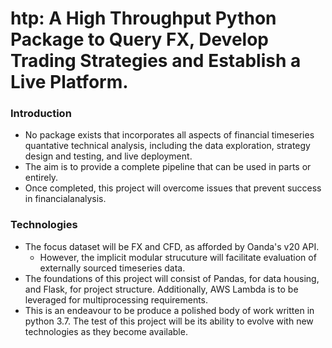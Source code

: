 # htp: A High Throughput Python Package to Query FX, Develop Trading Strategies and Establish a Live Platform.

### Introduction

* No package exists that incorporates all aspects of financial timeseries quantative technical analysis, including the data exploration, strategy design and testing, and live deployment.
* The aim is to provide a complete pipeline that can be used in parts or entirely.
* Once completed, this project will overcome issues that prevent success in financialanalysis.

### Technologies

* The focus dataset will be FX and CFD, as afforded by Oanda's v20 API.
  * However, the implicit modular strucuture will facilitate evaluation of externally sourced timeseries data.
* The foundations of this project will consist of Pandas, for data housing, and Flask, for project structure. Additionally, AWS Lambda is to be leveraged for multiprocessing requirements.
* This is an endeavour to be produce a polished body of work written in python 3.7. The test of this project will be its ability to evolve with new technologies as they become available.
